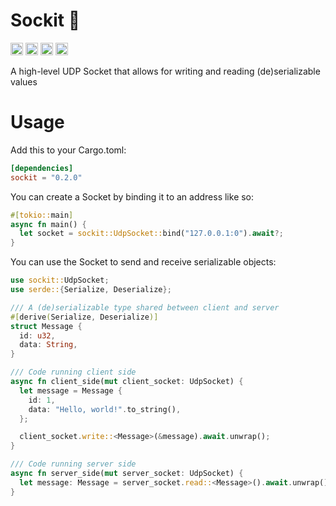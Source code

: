 # Sockit 🧦

[<img alt="github" src="https://img.shields.io/badge/github-wcygan/sockit-8da0cb?style=for-the-badge&labelColor=555555&logo=github" height="20">](https://github.com/wcygan/sockit)
[<img alt="crates.io" src="https://img.shields.io/crates/v/sockit.svg?style=for-the-badge&color=fc8d62&logo=rust" height="20">](https://crates.io/crates/sockit)
[<img alt="docs.rs" src="https://img.shields.io/badge/docs.rs-sockit-66c2a5?style=for-the-badge&labelColor=555555&logo=docs.rs" height="20">](https://docs.rs/sockit)
[<img alt="build status" src="https://img.shields.io/github/actions/workflow/status/wcygan/sockit/test.yml?branch=main&style=for-the-badge" height="20">](https://github.com/wcygan/sockit/actions?query=branch%3Amain)

A high-level UDP Socket that allows for writing and reading (de)serializable values

# Usage

Add this to your Cargo.toml:

```toml
[dependencies]
sockit = "0.2.0"
```

You can create a Socket by binding it to an address like so:

```rust
#[tokio::main]
async fn main() {
  let socket = sockit::UdpSocket::bind("127.0.0.1:0").await?;
}
```

You can use the Socket to send and receive serializable objects:

```rust
use sockit::UdpSocket;
use serde::{Serialize, Deserialize};

/// A (de)serializable type shared between client and server
#[derive(Serialize, Deserialize)]
struct Message {
  id: u32,
  data: String,
}

/// Code running client side
async fn client_side(mut client_socket: UdpSocket) {
  let message = Message {
    id: 1,
    data: "Hello, world!".to_string(),
  };

  client_socket.write::<Message>(&message).await.unwrap();
}

/// Code running server side
async fn server_side(mut server_socket: UdpSocket) {
  let message: Message = server_socket.read::<Message>().await.unwrap().unwrap();
}
```

